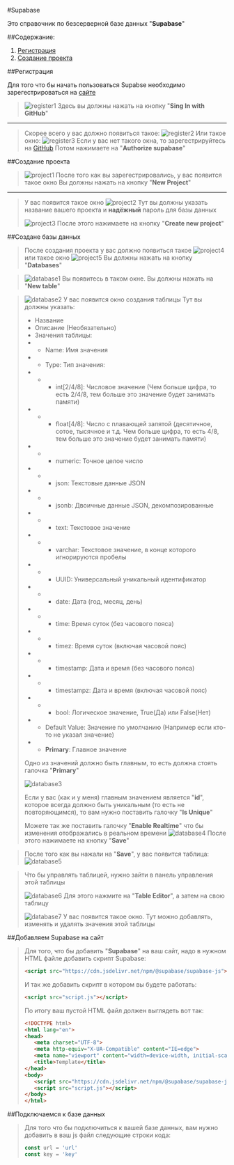 #Supabase

Это справочник по безсерверной базе данных "**Supabase**"

##Содержание:
1. [Регистрация](#Регистрация)
2. [Создание проекта](#Создание_проекта)

##Регистрация
<a name="Регистрация"></a>

Для того что бы начать пользоваться Supabse необходимо зарегестрироваться на [сайте](https://app.supabase.com/)

>![register1](./imgs/Register1.png)
>Здесь вы должны нажать на кнопку "**Sing In with GitHub**"
---
>Скорее всего у вас должно появиться такое:
>![register2](imgs/Register2.png)
>Или такое окно:
>![register3](imgs/Register3.png)
>Если у вас нет такого окна, то зарегестрируйтесь на [GitHub](https://github.com/)
>Потом нажимаете на "**Authorize supabase**"

##Создание проекта
<a name="Создание_проекта"></a>

>![project1](imgs/CreateProject1.png)
>После того как вы зарегестрировались, у вас появится такое окно
>Вы должны нажать на кнопку "**New Project**"
---
>У вас появится такое окно
>![project2](imgs/CreateProject2.png)
>Тут вы должны указать название вашего проекта и **надёжный** пароль для базы данных
>
>![project3](imgs/CreateProject3.png)
>После этого нажимаете на кнопку "**Create new project**"

##Создане базы данных

>После создания проекта у вас должно появиться такое
>![project4](imgs/CreateProject4.png)
>или такое окно
>![project5](imgs/CreateProject4.1.png)
>Вы должны нажать на кнопку "**Databases**"

>![database1](imgs/Database1.png)
>Вы появитесь в таком окне. Вы должны нажать на "**New table**"

>![database2](imgs/Database2.png)
>У вас появится окно создания таблицы
>Тут вы должны указать:
>
> * Название
> * Описание (Необязательно)
> * Значения таблицы:
> * * Name: Имя значения
> * * Type: Тип значения:
> * * * int[2/4/8]: Числовое значение (Чем больше цифра, то есть 2/4/8, тем больше это значение будет занимать памяти)
> * * * float[4/8]: Число с плавающей запятой (десятичное, сотое, тысячное и т.д. Чем больше цифра, то есть 4/8, тем больше это значение будет занимать памяти)
> * * * numeric: Точное целое число
> * * * json: Текстовые данные JSON
> * * * jsonb: Двоичные данные JSON, декомпозированные
> * * * text: Текстовое значение
> * * * varchar: Текстовое значение, в конце которого игнорируются пробелы
> * * * UUID: Универсальный уникальный идентификатор
> * * * date: Дата (год, месяц, день)
> * * * time: Время суток (без часового пояса)
> * * * timez: Время суток (включая часовой пояс)
> * * * timestamp: Дата и время (без часового пояса)
> * * * timestampz: Дата и время (включая часовой пояс)
> * * * bool: Логическое значение, True(Да) или False(Нет)
> * * Default Value: Значение по умолчанию (Например если кто-то не указал значение)
> * * **Primary**: Главное значение
>
>Одно из значений должно быть главным, то есть должна стоять галочка "**Primary**"
>
>![database3](imgs/Database3.png)
>
>Если у вас (как и у меня) главным значением является "**id**", которое всегда должно быть уникальным (то есть не повторяющимся), то вам нужно поставить галочку "**Is Unique**"
>
>Можете так же поставить галочку "**Enable Realtime**" что бы изменения отображались в реальном времени
>![database4](imgs/Database4.png)
>После этого нажимаете на кнопку "**Save**"

>После того как вы нажали на "**Save**", у вас появится таблица:
>![database5](imgs/Database5.png)

>Что бы управлять таблицей, нужно зайти в панель управления этой таблицы
>
>![database6](imgs/Database6.png)
>Для этого нажмите на "**Table Editor**", а затем на свою таблицу
>
>![database7](imgs/Database7.png)
>У вас появится такое окно. Тут можно добавлять, изменять и удалять значения этой таблицы

##Добавляем Supabase на сайт

>Для того, что бы добавить "**Supabase**" на ваш сайт, надо в нужном HTML файле добавить скрипт Supabase:
>```html
><script src="https://cdn.jsdelivr.net/npm/@supabase/supabase-js"></script>
>```
>И так же добавить скрипт в котором вы будете работать:
>```html
><script src="script.js"></script>
>```
>
>По итогу ваш пустой HTML файл должен выглядеть вот так:
>```html
><!DOCTYPE html>
><html lang="en">
><head>
>    <meta charset="UTF-8">
>    <meta http-equiv="X-UA-Compatible" content="IE=edge">
>    <meta name="viewport" content="width=device-width, initial-scale=1.0">
>    <title>Template</title>
></head>
><body>
>    <script src="https://cdn.jsdelivr.net/npm/@supabase/supabase-js"></script>
>    <script src="script.js"></script>
></body>
></html>
>```

##Подключаемся к базе данных

>Для того что бы подключиться к вашей базе данных, вам нужно добавить в ваш js файл следующие строки кода:
>```js
>const url = 'url'
>const key = 'key'
>```
